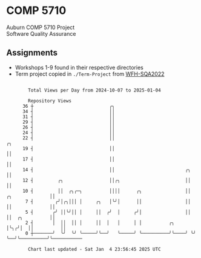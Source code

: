 # COMP 5710
Auburn COMP 5710 Project  
Software Quality Assurance

## Assignments
- Workshops 1-9 found in their respective directories
- Term project copied in `./Term-Project` from [WFH-SQA2022](https://github.com/wumphlett/WFH-SQA2022-AUBURN)

```

        Total Views per Day from 2024-10-07 to 2025-01-04

        Repository Views
      36 ┼                            ╭╮
      34 ┤                            ││
      31 ┤                            ││
      29 ┤                            ││
      26 ┤                            ││
      24 ┤                            ││
      22 ┤                            ││                                              ╭╮
      19 ┤                            ││                                              ││
      17 ┤                            ││                                              ││
      14 ┤                            ││                          ╭╮                  ││
      12 ┤         ╭╮                 ││╭╮                        ││                  ││
      10 ┤         ││  ╭╮╭─╮          ││││      ╭╮                ││  ╭╮              ││
       7 ┤        ╭╯│╭╮│││ │     ╭╮   │╰╯│      ││                ││  ││              ││
       5 ┤       ╭╯ ││╰╯││ │     ││  ╭╯  │     ╭╯│                ││  ││  ╭╮          ││
       2 ┤       │  ││  ││ │     ││  │   │     │ │          ╭╮    │╰╮╭╯│  ││          ││
       0 ┼───────╯  ╰╯  ╰╯ ╰─────╯╰──╯   ╰─────╯ ╰──────────╯╰────╯ ╰╯ ╰──╯╰──────────╯╰───────────

        Chart last updated - Sat Jan  4 23:56:45 2025 UTC
        
```
